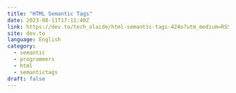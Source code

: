 ```yaml
---
title: "HTML Semantic Tags"
date: 2023-08-11T17:11:40Z
link: https://dev.to/tech_olaide/html-semantic-tags-424o?utm_medium=RSS&utm_source=news.12bit.vn
site: dev.to
language: English
category:
  - semantic
  - programmers
  - html
  - semantictags
draft: false
---
```

